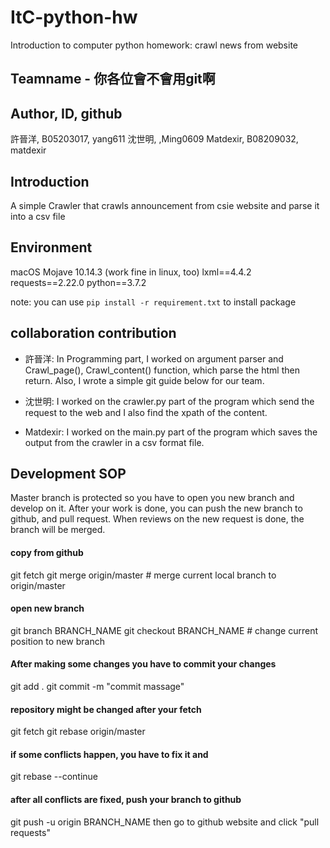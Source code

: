 # ItC-python-hw
Introduction to computer python homework: crawl news from website

## Teamname - 你各位會不會用git啊

## Author, ID, github
許晉洋, B05203017, yang611
沈世明, ,Ming0609
Matdexir, B08209032, matdexir

## Introduction
A simple Crawler that crawls announcement from csie website and parse it into a csv file

## Environment
macOS Mojave 10.14.3 (work fine in linux, too)
lxml==4.4.2
requests==2.22.0
python==3.7.2

note: you can use ```pip install -r requirement.txt``` to install package
## collaboration contribution
- 許晉洋: 
In Programming part, I worked on argument parser and Crawl_page(), Crawl_content() function,
which parse the html then return.
Also, I wrote a simple git guide below for our team.

- 沈世明:
I worked on the crawler.py part of the program which send the request to the web and I also find the xpath of the content.

- Matdexir:
I worked on the main.py part of the program which saves the output from the crawler in a csv format file.

## Development SOP
Master branch is protected so you have to open you new branch
and develop on it. After your work is done, you can push the 
new branch to github, and pull request. When reviews on the 
new request is done, the branch will be merged.


#### copy from github
git fetch
git merge origin/master # merge current local branch to origin/master

#### open new branch
git branch BRANCH_NAME
git checkout BRANCH_NAME # change current position to new branch


#### After making some changes you have to commit your changes
git add .
git commit -m "commit massage"

#### repository might be changed after your fetch
git fetch
git rebase origin/master

#### if some conflicts happen, you have to fix it and
git rebase --continue

#### after all conflicts are fixed, push your branch to github
git push -u origin BRANCH_NAME
then go to github website and click "pull requests"


